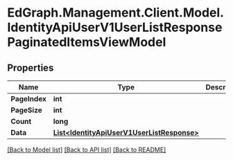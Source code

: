 # EdGraph.Management.Client.Model.IdentityApiUserV1UserListResponsePaginatedItemsViewModel

## Properties

Name | Type | Description | Notes
------------ | ------------- | ------------- | -------------
**PageIndex** | **int** |  | [optional] 
**PageSize** | **int** |  | [optional] 
**Count** | **long** |  | [optional] 
**Data** | [**List&lt;IdentityApiUserV1UserListResponse&gt;**](IdentityApiUserV1UserListResponse.md) |  | [optional] 

[[Back to Model list]](../README.md#documentation-for-models) [[Back to API list]](../README.md#documentation-for-api-endpoints) [[Back to README]](../README.md)

